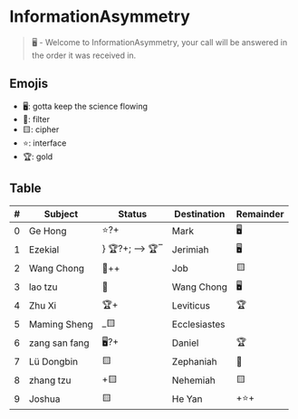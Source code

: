 # InformationAsymmetry
> 🖥️ - Welcome to InformationAsymmetry, your call will be answered in the order it was received in.

## Emojis
* 🖥️: gotta keep the science flowing
* 🌙: filter 
* 🟨: cipher
* ⭐: interface
* 🏆: gold 

## Table
| # | Subject | Status | Destination | Remainder |
| ----- | ----- | ------ | ------ | ----- |
| 0 | Ge Hong | ⭐?+ | Mark | 🖥️ |
| 1 | Ezekial | } 🏆?+; --> 🏆‾ | Jerimiah | 🖥️ | 
| 2 | Wang Chong | 🌙++ | Job | 🟨 |
| 3 | lao tzu | 🌙 | Wang Chong | 🖥️ |
| 4 | Zhu Xi | 🏆+ | Leviticus | 🏆 |
| 5 | Maming Sheng | \_🟨 | Ecclesiastes | |
| 6 | zang san fang | 🖥️?+ | Daniel | 🏆 |
| 7 | Lü Dongbin | 🟨 | Zephaniah | 🌙 |
| 8 | zhang tzu | +🟨 | Nehemiah | 🟨 |
| 9 | Joshua | 🟨 | He Yan | +⭐+ |
